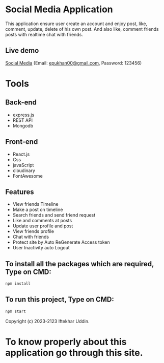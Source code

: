 # Social Media Application
This application ensure user create an account and enjoy  post, like, comment, update, delete of his own post. And also like, comment friends posts with realtime chat with friends.
## Live demo
[Social Media](https://social-media-client-msw1.onrender.com)
(Email: epukhan00@gmail.com, Password: 123456)
# Tools
## Back-end
* express.js
* REST API
* Mongodb
## Front-end
* React.js
* Css
* javaScript
* cloudinary
* FontAwesome
## Features
* View friends Timeline
* Make a post on timeline
* Search friends and send friend request
* Like and comments at posts
* Update user profile and post
* View friends profile
* Chat with friends
* Protect site by Auto ReGenerate Access token
* User Inactivity auto Logout 

## To install all the packages which are required, Type on CMD:
```bash
npm install
```
## To run this project, Type on CMD:
```bash
npm start
```
Copyright (c) 2023-2123 Iftekhar Uddin.

# To know properly about this application go through this site.
